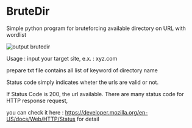 # BruteDir
Simple python program for bruteforcing available directory on URL with wordlist

![output brutedir](https://github.com/alb-soul/BruteDir/assets/100475822/7dffbb4a-a0bc-4ce0-b0c5-3c5a80476035)

Usage :
input your target site, e.x. : xyz.com

prepare txt file contains all list of keyword of directory name

Status code simply indicates wheter the urls are valid or not.

If Status Code is 200, the url available. There are many status code for HTTP response request,

you can check it here : https://developer.mozilla.org/en-US/docs/Web/HTTP/Status for detail
